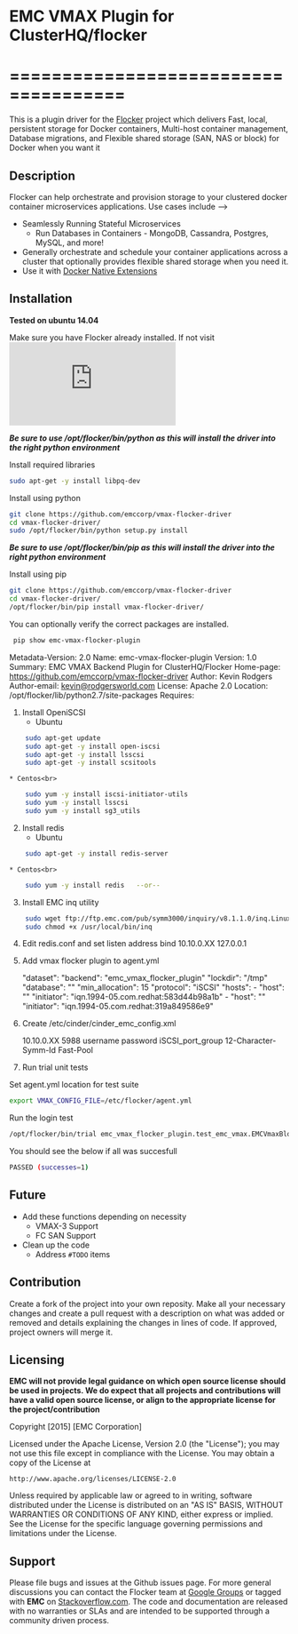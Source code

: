# EMC VMAX Plugin for ClusterHQ/flocker
# =====================================

This is a plugin driver for the [Flocker](https://clusterhq.com/) project which delivers Fast, local, persistent storage for Docker containers, Multi-host container management, Database migrations, and Flexible shared storage (SAN, NAS or block) for Docker when you want it

## Description
Flocker can help orchestrate and provision storage to your clustered docker container microservices applications. Use cases include -->
- Seamlessly Running Stateful Microservices
  - Run Databases in Containers
        - MongoDB, Cassandra, Postgres, MySQL, and more!
- Generally orchestrate and schedule your container applications across a cluster that optionally provides flexible shared storage when you need it.
- Use it with [Docker Native Extensions](https://github.com/ClusterHQ/flocker-docker-plugin)

## Installation

**Tested on ubuntu 14.04**

Make sure you have Flocker already installed. If not visit  ![Install Flocker](https://docs.clusterhq.com/en/1.8.0/install/install-client.html)

**_Be sure to use /opt/flocker/bin/python as this will install the driver into the right python environment_**

Install required libraries
```bash
sudo apt-get -y install libpq-dev
```

Install using python
```bash
git clone https://github.com/emccorp/vmax-flocker-driver
cd vmax-flocker-driver/
sudo /opt/flocker/bin/python setup.py install
```

**_Be sure to use /opt/flocker/bin/pip as this will install the driver into the right python environment_**

Install using pip
```bash
git clone https://github.com/emccorp/vmax-flocker-driver
cd vmax-flocker-driver/
/opt/flocker/bin/pip install vmax-flocker-driver/
```

You can optionally verify the correct packages are installed.
```bash
 pip show emc-vmax-flocker-plugin
```
Metadata-Version: 2.0
Name: emc-vmax-flocker-plugin
Version: 1.0
Summary: EMC VMAX Backend Plugin for ClusterHQ/Flocker
Home-page: https://github.com/emccorp/vmax-flocker-driver
Author: Kevin Rodgers
Author-email: kevin@rodgersworld.com
License: Apache 2.0
Location: /opt/flocker/lib/python2.7/site-packages
Requires:


1) Install OpeniSCSI
    * Ubuntu<br>
```bash
    sudo apt-get update
    sudo apt-get -y install open-iscsi
    sudo apt-get -y install lsscsi
    sudo apt-get -y install scsitools
```
    * Centos<br>
```bash
    sudo yum -y install iscsi-initiator-utils
    sudo yum -y install lsscsi
    sudo yum -y install sg3_utils
```

2) Install redis
    * Ubuntu<br>
```bash
    sudo apt-get -y install redis-server
```
    * Centos<br>
```bash
    sudo yum -y install redis   --or--
```

3) Install EMC inq utility
```bash
    sudo wget ftp://ftp.emc.com/pub/symm3000/inquiry/v8.1.1.0/inq.LinuxAMD64 -O /usr/local/bin/inq
    sudo chmod +x /usr/local/bin/inq
```
4) Edit redis.conf and set listen address
    bind 10.10.0.XX 127.0.0.1

5) Add vmax flocker plugin to agent.yml

    "dataset":
      "backend": "emc_vmax_flocker_plugin"
      "lockdir": "/tmp"
      "database": "<your redis server IP>"
      "min_allocation": 15
      "protocol": "iSCSI"
      "hosts":
        - "host": "<short name>"
          "initiator": "iqn.1994-05.com.redhat:583d44b98a1b"
        - "host": "<short name>"
          "initiator": "iqn.1994-05.com.redhat:319a849586e9"

6) Create /etc/cinder/cinder_emc_config.xml

    <?xml version="1.0" encoding="UTF-8"?>
    <EMC>
      <EcomServerIp>10.10.0.XX</EcomServerIp>
      <EcomServerPort>5988</EcomServerPort>
      <EcomUserName>username</EcomUserName>
      <EcomPassword>password</EcomPassword>
      <PortGroups>
        <PortGroup>iSCSI_port_group</PortGroup>
      </PortGroups>
      <Array>12-Character-Symm-Id</Array>
      <Pool>Fast-Pool</Pool>
    </EMC>

7) Run trial unit tests

Set agent.yml location for test suite
```bash
export VMAX_CONFIG_FILE=/etc/flocker/agent.yml
```

Run the login test
```bash
/opt/flocker/bin/trial emc_vmax_flocker_plugin.test_emc_vmax.EMCVmaxBlockDeviceAPIImplementationTests.test_login
```

You should see the below if all was succesfull
```bash
PASSED (successes=1)
```

## Future
- Add these functions depending on necessity
  - VMAX-3 Support
  - FC SAN Support
- Clean up the code
  - Address ```#TODO``` items

## Contribution
Create a fork of the project into your own reposity. Make all your necessary changes and create a pull request with a description on what was added or removed and details explaining the changes in lines of code. If approved, project owners will merge it.

Licensing
---------
**EMC will not provide legal guidance on which open source license should be used in projects. We do expect that all projects and contributions will have a valid open source license, or align to the appropriate license for the project/contribution**

Copyright [2015] [EMC Corporation]

Licensed under the Apache License, Version 2.0 (the "License");
you may not use this file except in compliance with the License.
You may obtain a copy of the License at

    http://www.apache.org/licenses/LICENSE-2.0

Unless required by applicable law or agreed to in writing, software
distributed under the License is distributed on an "AS IS" BASIS,
WITHOUT WARRANTIES OR CONDITIONS OF ANY KIND, either express or implied.
See the License for the specific language governing permissions and
limitations under the License.

Support
-------
Please file bugs and issues at the Github issues page. For more general discussions you can contact the Flocker team at <a href="https://groups.google.com/forum/#!forum/flocker-users">Google Groups</a> or tagged with **EMC** on <a href="https://stackoverflow.com">Stackoverflow.com</a>. The code and documentation are released with no warranties or SLAs and are intended to be supported through a community driven process.
